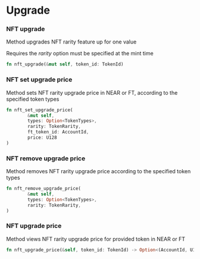 # Upgrade

### NFT upgrade

Method upgrades NFT rarity feature up for one value

Requires the _rarity_ option must be specified at the mint time

```rust
fn nft_upgrade(&mut self, token_id: TokenId)
```

### NFT set upgrade price

Method sets NFT rarity upgrade price in NEAR or FT, according to the specified token types

```rust
fn nft_set_upgrade_price(
        &mut self,
        types: Option<TokenTypes>,
        rarity: TokenRarity,
        ft_token_id: AccountId,
        price: U128
) 
```

### NFT remove upgrade price

Method removes NFT rarity upgrade price according to the specified token types

```rust
fn nft_remove_upgrade_price(
        &mut self,
        types: Option<TokenTypes>,
        rarity: TokenRarity,       
)
```

### NFT upgrade price

Method views NFT rarity upgrade price for provided token in NEAR or FT

```rust
fn nft_upgrade_price(&self, token_id: TokenId) -> Option<(AccountId, U128)>
```
